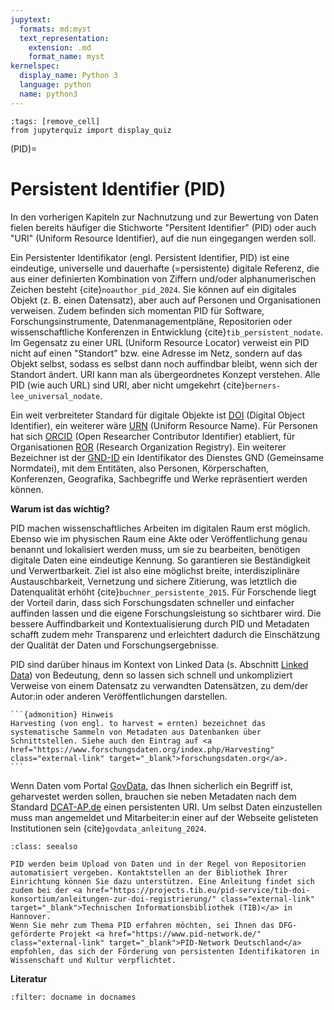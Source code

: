```yaml
---
jupytext:
  formats: md:myst
  text_representation:
    extension: .md
    format_name: myst
kernelspec:
  display_name: Python 3
  language: python
  name: python3
---
```

```{code-cell} ipython3
:tags: [remove_cell]
from jupyterquiz import display_quiz
```

(PID)=
# Persistent Identifier (PID)

In den vorherigen Kapiteln zur Nachnutzung und zur Bewertung von Daten fielen bereits häufiger die Stichworte "Persitent Identifier" (PID) oder auch "URI" (Uniform Resource Identifier), auf die nun eingegangen werden soll.

Ein Persistenter Identifikator (engl. Persistent Identifier, PID) ist eine eindeutige, universelle und dauerhafte (=persistente) digitale Referenz, die aus einer definierten Kombination von Ziffern und/oder alphanumerischen Zeichen besteht {cite}`noauthor_pid_2024`. Sie können auf ein digitales Objekt (z. B. einen Datensatz), aber auch auf Personen und Organisationen verweisen. Zudem befinden sich momentan PID für Software, Forschungsinstrumente, Datenmanagementpläne, Repositorien oder wissenschaftliche Konferenzen in Entwicklung {cite}`tib_persistent_nodate`. Im Gegensatz zu einer URL (Uniform Resource Locator) verweist ein PID nicht auf einen "Standort" bzw. eine Adresse im Netz, sondern auf das Objekt selbst, sodass es selbst dann noch auffindbar bleibt, wenn sich der Standort ändert. URI kann man als übergeordnetes Konzept verstehen. Alle PID (wie auch URL) sind URI, aber nicht umgekehrt {cite}`berners-lee_universal_nodate`. 

Ein weit verbreiteter Standard für digitale Objekte ist <a href="https://projects.tib.eu/pid-service/persistent-identifiers/digital-object-identifiers-dois/" class="external-link" target="_blank">DOI</a> (Digital Object Identifier), ein weiterer wäre <a href="https://www.ub.hu-berlin.de/de/bibliotheksglossar/urn" class="external-link" target="_blank">URN</a> (Uniform Resource Name). Für Personen hat sich <a href="https://orcid.org/" class="external-link" target="_blank">ORCID</a> (Open Researcher Contributor Identifier) etabliert, für Organisationen <a href="https://ror.org/" class="external-link" target="_blank">ROR</a> (Research Organization Registry). Ein weiterer Bezeichner ist der <a href="https://www.dnb.de/DE/Professionell/Standardisierung/GND/gnd_node.html" class="external-link" target="_blank">GND-ID</a> ein Identifikator des Dienstes GND (Gemeinsame Normdatei), mit dem Entitäten, also Personen, Körperschaften, Konferenzen, Geografika, Sachbegriffe und Werke repräsentiert werden können.

**Warum ist das wichtig?**

PID machen wissenschaftliches Arbeiten im digitalen Raum erst möglich. Ebenso wie im physischen Raum eine Akte oder Veröffentlichung genau benannt und lokalisiert werden muss, um sie zu bearbeiten, benötigen digitale Daten eine eindeutige Kennung. So garantieren sie Beständigkeit und Verwertbarkeit. Ziel ist also eine möglichst breite, interdisziplinäre Austauschbarkeit, Vernetzung und sichere Zitierung, was letztlich die Datenqualität erhöht {cite}`buchner_persistente_2015`. Für Forschende liegt der Vorteil darin, dass sich Forschungsdaten schneller und einfacher auffinden lassen und die eigene Forschungsleistung so sichtbarer wird. Die bessere Auffindbarkeit und Kontextualisierung durch PID und Metadaten schafft zudem mehr Transparenz und erleichtert dadurch die Einschätzung der Qualität der Daten und Forschungsergebnisse.

PID sind darüber hinaus im Kontext von Linked Data (s. Abschnitt [Linked Data](linked_data)) von Bedeutung, denn so lassen sich schnell und unkompliziert Verweise von einem Datensatz zu verwandten Datensätzen, zu dem/der Autor:in oder anderen Veröffentlichungen darstellen.

````{margin}
```{admonition} Hinweis
Harvesting (von engl. to harvest = ernten) bezeichnet das systematische Sammeln von Metadaten aus Datenbanken über Schnittstellen. Siehe auch den Eintrag auf <a href="https://www.forschungsdaten.org/index.php/Harvesting" class="external-link" target="_blank">forschungsdaten.org</a>.
```
````

Wenn Daten vom Portal <a href="https://www.govdata.de/" class="external-link" target="_blank">GovData</a>, das Ihnen sicherlich ein Begriff ist, geharvestet werden sollen, brauchen sie neben Metadaten nach dem Standard <a href="https://www.dcat-ap.de" class="external-link" target="_blank">DCAT-AP.de</a> einen persistenten URI. Um selbst Daten einzustellen muss man angemeldet und Mitarbeiter:in einer auf der Webseite gelisteten Institutionen sein {cite}`govdata_anleitung_2024`.  

```{admonition} Weitere Informationen
:class: seealso

PID werden beim Upload von Daten und in der Regel von Repositorien automatisiert vergeben. Kontaktstellen an der Bibliothek Ihrer Einrichtung können Sie dazu unterstützen. Eine Anleitung findet sich zudem bei der <a href="https://projects.tib.eu/pid-service/tib-doi-konsortium/anleitungen-zur-doi-registrierung/" class="external-link" target="_blank">Technischen Informationsbibliothek (TIB)</a> in Hannover.
Wenn Sie mehr zum Thema PID erfahren möchten, sei Ihnen das DFG-geförderte Projekt <a href="https://www.pid-network.de/" class="external-link" target="_blank">PID-Network Deutschland</a> empfohlen, das sich der Förderung von persistenten Identifikatoren in Wissenschaft und Kultur verpflichtet.
```

**Literatur**

```{bibliography}
:filter: docname in docnames
```



